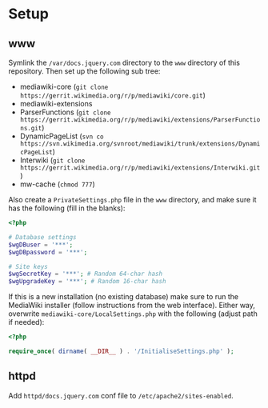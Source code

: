 # Setup

## www

Symlink the `/var/docs.jquery.com` directory to the `www` directory of this repository. Then set up the following sub tree:

* mediawiki-core (`git clone https://gerrit.wikimedia.org/r/p/mediawiki/core.git`)
* mediawiki-extensions
 * ParserFunctions (`git clone https://gerrit.wikimedia.org/r/p/mediawiki/extensions/ParserFunctions.git`)
 * DynamicPageList (`svn co https://svn.wikimedia.org/svnroot/mediawiki/trunk/extensions/DynamicPageList`)
 * Interwiki (`git clone https://gerrit.wikimedia.org/r/p/mediawiki/extensions/Interwiki.git`)
* mw-cache (`chmod 777`)

Also create a `PrivateSettings.php` file in the `www` directory, and make sure it has the following (fill in the blanks):

```php
<?php

# Database settings
$wgDBuser = '***';
$wgDBpassword = '***';

# Site keys
$wgSecretKey = '***'; # Random 64-char hash
$wgUpgradeKey = '***'; # Random 16-char hash

```

If this is a new installation (no existing database) make sure to run the MediaWiki installer (follow instructions from the web interface). Either way, overwrite  `mediawiki-core/LocalSettings.php` with the following (adjust path if needed):

```php
<?php

require_once( dirname( __DIR__ ) . '/InitialiseSettings.php' );
```

## httpd
Add `httpd/docs.jquery.com` conf file to `/etc/apache2/sites-enabled`.
